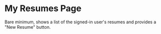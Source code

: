 # My Resumes Page

Bare minimum, shows a list of the signed-in user's resumes and provides a "New Resume" button.
